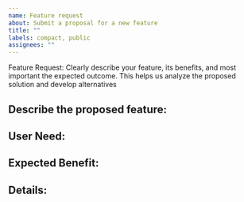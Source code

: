 ```yaml
---
name: Feature request
about: Submit a proposal for a new feature
title: ""
labels: compact, public
assignees: ""
---
```


Feature Request: Clearly describe your feature, its benefits, and most important the expected outcome. This helps us analyze the proposed solution and develop alternatives

## Describe the proposed feature:

## User Need:
<!-- What user need does this feature address? Include use cases and user stories. -->

## Expected Benefit:
<!--What benefits does this feature provide to users and the platform? -->

## Details:
<!--Proposed implementation ideas, alternatives considered, dependencies, and any additional information.-->

